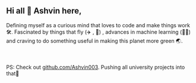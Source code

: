 ## Hi all 👋 **Ashvin** here, 

Defining myself as a curious mind that loves to code and make things work 🛠. Fascinated by things that fly (✈ , 🚀) , advances in machine learning (🧠🤖) and craving to do something useful in making this planet more green 🌏.    
 
\
\
PS: Check out [github.com/Ashvin003](https://github.com/Ashvin003). Pushing all university projects into that🙂
